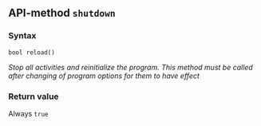 ## API-method `shutdown`

### Syntax

`bool reload()` 

_Stop all activities and reinitialize the program. This method must be called after changing of program options for them to have effect_

### Return value
Always `true`
